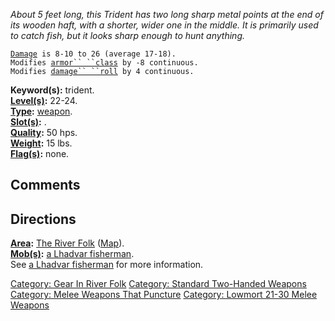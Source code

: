 *About 5 feet long, this Trident has two long sharp metal points at the
end of its wooden haft, with a shorter, wider one in the middle. It is
primarily used to catch fish, but it looks sharp enough to hunt
anything.*

[`Damage`](Melee_Weapon_Values "wikilink")` is 8-10 to 26 (average 17-18).`  
`Modifies `[`armor`` ``class`](Armor_Class "wikilink")` by -8 continuous.`  
`Modifies `[`damage`` ``roll`](Damage_Roll "wikilink")` by 4 continuous.`

**Keyword(s):** trident.  
**[Level(s)](Object_Level "wikilink"):** 22-24.  
**[Type](:Category:_Object_Types "wikilink"):**
[weapon](:Category:_Melee_Weapons "wikilink").  
**[Slot(s)](Object_Slots "wikilink"):** <wielded>.  
**[Quality](Object_Quality "wikilink"):** 50 hps.  
**[Weight](Object_Weight "wikilink"):** 15 lbs.  
**[Flag(s)](:Category:_Object_Flags "wikilink"):** none.  

## Comments

## Directions

**[Area](:Category:_Areas "wikilink"):** [The River
Folk](:Category:_River_Folk "wikilink")
([Map](River_Folk_Map "wikilink")).  
**[Mob(s)](:Category:_Mobs "wikilink"):** [a Lhadvar
fisherman](Lhadvar_Fisherman "wikilink").  
See [a Lhadvar fisherman](Lhadvar_Fisherman "wikilink") for more
information.  

[Category: Gear In River Folk](Category:_Gear_In_River_Folk "wikilink")
[Category: Standard Two-Handed
Weapons](Category:_Standard_Two-Handed_Weapons "wikilink") [Category:
Melee Weapons That
Puncture](Category:_Melee_Weapons_That_Puncture "wikilink") [Category:
Lowmort 21-30 Melee
Weapons](Category:_Lowmort_21-30_Melee_Weapons "wikilink")
